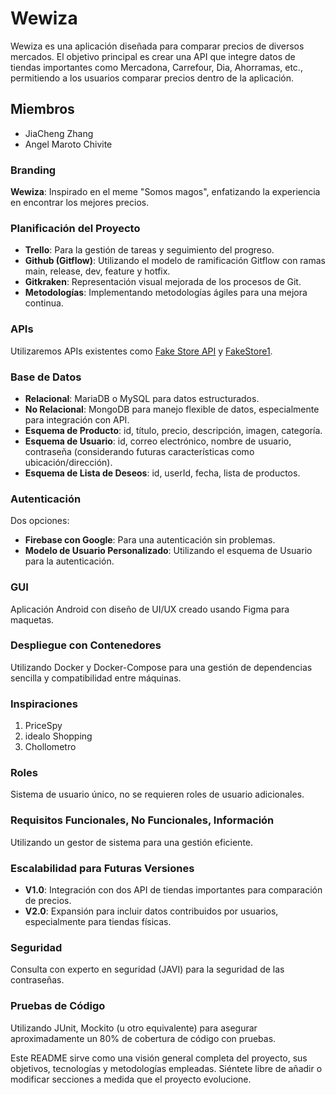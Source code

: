 # Wewiza

Wewiza es una aplicación diseñada para comparar precios de diversos mercados. El objetivo principal es crear una API que integre datos de tiendas importantes como Mercadona, Carrefour, Dia, Ahorramas, etc., permitiendo a los usuarios comparar precios dentro de la aplicación.

## Miembros

- JiaCheng Zhang
- Angel Maroto Chivite

### Branding

**Wewiza**: Inspirado en el meme "Somos magos", enfatizando la experiencia en encontrar los mejores precios.

### Planificación del Proyecto

- **Trello**: Para la gestión de tareas y seguimiento del progreso.
- **Github (Gitflow)**: Utilizando el modelo de ramificación Gitflow con ramas main, release, dev, feature y hotfix.
- **Gitkraken**: Representación visual mejorada de los procesos de Git.
- **Metodologías**: Implementando metodologías ágiles para una mejora continua.

### APIs

Utilizaremos APIs existentes como [Fake Store API](https://fakestoreapi.com/) y [FakeStore1](https://github.com/keikaavousi/fake-store-api).

### Base de Datos

- **Relacional**: MariaDB o MySQL para datos estructurados.
- **No Relacional**: MongoDB para manejo flexible de datos, especialmente para integración con API.
- **Esquema de Producto**: id, título, precio, descripción, imagen, categoría.
- **Esquema de Usuario**: id, correo electrónico, nombre de usuario, contraseña (considerando futuras características como ubicación/dirección).
- **Esquema de Lista de Deseos**: id, userId, fecha, lista de productos.

### Autenticación

Dos opciones:

- **Firebase con Google**: Para una autenticación sin problemas.
- **Modelo de Usuario Personalizado**: Utilizando el esquema de Usuario para la autenticación.

### GUI

Aplicación Android con diseño de UI/UX creado usando Figma para maquetas.

### Despliegue con Contenedores

Utilizando Docker y Docker-Compose para una gestión de dependencias sencilla y compatibilidad entre máquinas.

### Inspiraciones

1. PriceSpy
2. idealo Shopping
3. Chollometro

### Roles

Sistema de usuario único, no se requieren roles de usuario adicionales.

### Requisitos Funcionales, No Funcionales, Información

Utilizando un gestor de sistema para una gestión eficiente.

### Escalabilidad para Futuras Versiones

- **V1.0**: Integración con dos API de tiendas importantes para comparación de precios.
- **V2.0**: Expansión para incluir datos contribuidos por usuarios, especialmente para tiendas físicas.

### Seguridad

Consulta con experto en seguridad (JAVI) para la seguridad de las contraseñas.

### Pruebas de Código

Utilizando JUnit, Mockito (u otro equivalente) para asegurar aproximadamente un 80% de cobertura de código con pruebas.

Este README sirve como una visión general completa del proyecto, sus objetivos, tecnologías y metodologías empleadas. Siéntete libre de añadir o modificar secciones a medida que el proyecto evolucione.
